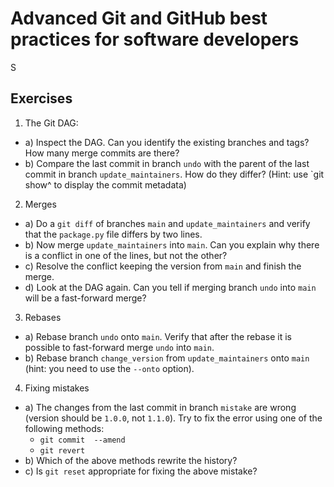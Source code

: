 # Advanced Git and GitHub best practices for software developers
S
## Exercises

1. The Git DAG:
  - a)  Inspect the DAG. Can you identify the existing branches and tags? How many merge commits are there?
  - b)  Compare the last commit in branch `undo` with the parent of the last commit in branch `update_maintainers`. How do they differ? (Hint: use `git show\^ to display the commit metadata)
2. Merges
  - a) Do a `git diff` of branches `main` and `update_maintainers` and verify that the `package.py` file differs by two lines.
  - b) Now merge `update_maintainers` into `main`. Can you explain why there is a conflict in one of the lines, but not the other?
  - c) Resolve the conflict keeping the version from `main` and finish the merge.
  - d) Look at the DAG again. Can you tell if merging branch `undo` into `main` will be a fast-forward merge?
3. Rebases
  - a) Rebase branch `undo` onto `main`. Verify that after the rebase it is possible to fast-forward merge `undo` into `main`.
  - b) Rebase branch  `change_version` from `update_maintainers` onto `main` (hint: you need to use the `--onto` option).
4. Fixing mistakes
  - a) The changes from the last commit in branch `mistake` are wrong (version should be `1.0.0`, not `1.1.0`). Try to fix the error using one of the following methods:
    - `git commit  --amend`
    - `git revert`
  - b) Which of the above methods rewrite the history?
  - c) Is `git reset` appropriate for fixing the above mistake?
